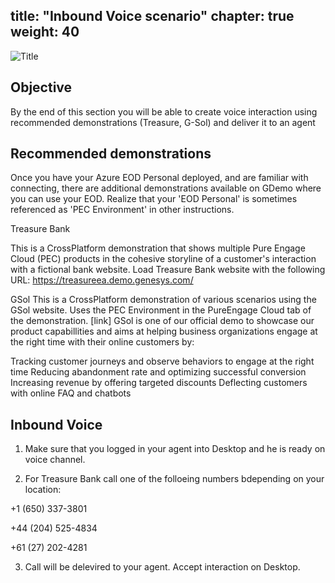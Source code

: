 title: "Inbound Voice scenario"
chapter: true
weight: 40
---
![Title](/images/UserConfig.jpg)
## Objective

By the end of this section you will be able to create voice interaction using recommended demonstrations (Treasure, G-Sol) and deliver it to an agent

## Recommended demonstrations

Once you have your Azure EOD Personal deployed, and are familiar with connecting, there are additional demonstrations available on GDemo where you can use your EOD. Realize that your 'EOD Personal' is sometimes referenced as 'PEC Environment' in other instructions. 

Treasure Bank

This is a CrossPlatform demonstration that shows multiple Pure Engage Cloud (PEC) products in the cohesive storyline of a customer's interaction with a fictional bank website. Load Treasure Bank website with the following URL: https://treasureea.demo.genesys.com/

GSol
This is a CrossPlatform demonstration of various scenarios using the GSol website. Uses the PEC Environment in the PureEngage Cloud tab of the demonstration. [link] 
GSol is one of our official demo to showcase our product capabillities and aims at helping business organizations engage at the right time with their online customers by:

Tracking customer journeys and observe behaviors to engage at the right time
Reducing abandonment rate and optimizing successful conversion
Increasing revenue by offering targeted discounts
Deflecting customers with online FAQ and chatbots

## Inbound Voice

1. Make sure that you logged in your agent into Desktop and he is ready on voice channel.

2. For Treasure Bank call one of the folloeing numbers bdepending on your location:

 +1 (650) 337-3801
 
 +44 (204) 525-4834
 
 +61 (27) 202-4281
 
3. Call will be delevired to your agent. Accept interaction on Desktop.


